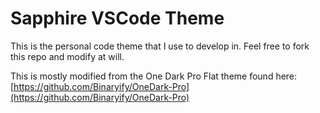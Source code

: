 # Sapphire VSCode Theme

This is the personal code theme that I use to develop in. Feel free to fork this repo and modify at will.

This is mostly modified from the One Dark Pro Flat theme found here: [https://github.com/Binaryify/OneDark-Pro](https://github.com/Binaryify/OneDark-Pro)